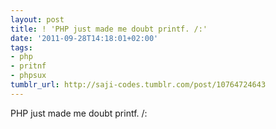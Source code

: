 ```yaml
---
layout: post
title: ! 'PHP just made me doubt printf. /:'
date: '2011-09-28T14:18:01+02:00'
tags:
- php
- pritnf
- phpsux
tumblr_url: http://saji-codes.tumblr.com/post/10764724643
---
```

PHP just made me doubt printf. /:

